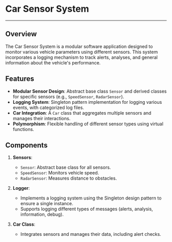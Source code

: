 # Car Sensor System
---
## Overview

The Car Sensor System is a modular software application designed to monitor various vehicle parameters using different sensors. This system incorporates a logging mechanism to track alerts, analyses, and general information about the vehicle's performance. 

## Features

- **Modular Sensor Design**: Abstract base class `Sensor` and derived classes for specific sensors (e.g., `SpeedSensor`, `RadarSensor`).
- **Logging System**: Singleton pattern implementation for logging various events, with categorized log files.
- **Car Integration**: A `Car` class that aggregates multiple sensors and manages their interactions.
- **Polymorphism**: Flexible handling of different sensor types using virtual functions.

## Components

1. **Sensors**:
   - `Sensor`: Abstract base class for all sensors.
   - `SpeedSensor`: Monitors vehicle speed.
   - `RadarSensor`: Measures distance to obstacles.

2. **Logger**:
   - Implements a logging system using the Singleton design pattern to ensure a single instance.
   - Supports logging different types of messages (alerts, analysis, information, debug).

3. **Car Class**:
   - Integrates sensors and manages their data, including alert checks.
